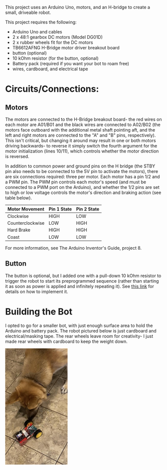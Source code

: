This project uses an Arduino Uno, motors, and an H-bridge to create a small, driveable robot.


This project requires the following:
* Arduino Uno and cables
* 2 x 48:1 gearbox DC motors (Model DG01D)
* 2 x rubber wheels fit for the DC motors
* TB6612AFNG H-Bridge motor driver breakout board
* button (optional)
* 10 kOhm resistor (for the button, optional)
* Battery pack (required if you want your bot to roam free)
* wires, cardboard, and electrical tape

# Circuits/Connections:
## Motors
The motors are connected to the H-Bridge breakout board- the red wires on each motor are A01/B01 and the black wires are connected to A02/B02 (the motors face outboard with the additional metal shaft pointing aft, and the left and right motors are connected to the "A" and "B" pins, respectively). This isn't critical, but changing it around may result in one or both motors driving backwards- to reverse it simply switch the fourth argument for the motor initialization (lines 10/11), which controls whether the motor direction is reversed.

In addition to common power and ground pins on the H bridge (the STBY pin also needs to be connected to the 5V pin to activate the motors), there are six connections required: three per motor. Each motor has a pin 1/2 and a PWM pin. The PWM pin controls each motor's speed (and must be connected to a PWM port on the Arduino), and whether the 1/2 pins are set to high or low voltage controls the motor's direction and braking action (see table below).

| Motor Movement | Pin 1 State | Pin 2 State |
| --- | --- | --- |
| Clockwise | HIGH | LOW |
| Counterclockwise | LOW | HIGH |
| Hard Brake | HIGH | HIGH |
| Coast | LOW | LOW |

For more information, see The Arduino Inventor's Guide, project 8.

## Button
The button is optional, but I added one with a pull-down 10 kOhm resistor to trigger the robot to start its preprogrammed sequence (rather than starting it as soon as power is applied and infinitely repeating it). See [this link](https://www.arduino.cc/en/Tutorial/BuiltInExamples/Button) for details on how to implement it.


# Building the Bot
I opted to go for a smaller bot, with just enough surface area to hold the Arduino and battery pack. The robot pictured below is just cardboard and electrical/masking tape. The rear wheels leave room for creativity- I just made rear wheels with cardboard to keep the weight down.


<img src="example.jpg" alt="drawing" width="200"/>